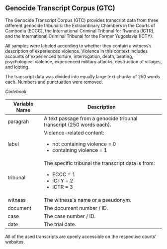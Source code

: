 <h2>Genocide Transcript Corpus (GTC)</h2>

The Genocide Transcript Corpus (GTC) provides transcript data from three different genocide tribunals: the Extraordinary Chambers in the Courts of Cambodia (ECCC), the International Criminal Tribunal for Rwanda (ICTR), and the International Criminal Tribunal for the Former Yugoslavia (ICTY). 

All  samples  were  labeled  according  to  whether  they contain a witness’s description of experienced violence. Violence in this context includes accounts of experienced torture, interrogation, death, beating, psychological violence, experienced military attacks, destruction of villages, and looting. 

The transcript data was divided into equally large text chunks of 250 words each. Numbers  and  punctuation  were  removed.

*Codebook*

| Variable Name  | Description |
| ------------- | ------------- |
| paragrah | A text passage from a genocide tribunal transcript (250 words each). |
| label | Violence-related content: <br> <ul> <li>not containing violence = 0</li> <li>containing violence = 1</li> </ul> |
| tribunal  | The specific tribunal the transcript data is from: <br> <ul> <li>ECCC = 1</li>  <li>ICTY = 2</li> <li>ICTR = 3 </li> </ul> |
| witness | The witness's name or a pseudonym. |
| document | The document number / ID. |
| case | The case number / ID. |
| date | The trial date. |

All of the used transcripts are openly accessible on the respective courts' websites.
